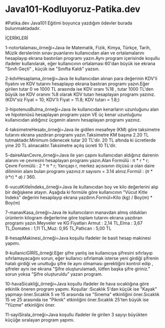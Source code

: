 # Java101-Kodluyoruz-Patika.dev
 
 #Patika.dev Java101 Eğitimi boyunca yazdığım ödevler burada bulunmaktadadır.
 
  İÇERİKLERİ
   
  1-notortalaması_örneği=Java ile Matematik, Fizik, Kimya, Türkçe, Tarih, Müzik derslerinin sınav puanlarını kullanıcıdan alan ve ortalamalarını hesaplayıp ekrana bastırılan      programı yazın.Aynı program içerisinde koşullu ifadeler kullanılarak, eğer kullanıcının ortalaması 60'dan büyük ise ekrana "Sınıfı Geçti" , küçük ise "Sınıfta Kaldı" yazsın.
  
  2-kdvHesaplama_örneği=Java ile kullanıcıdan alınan para değerinin KDV'li fiyatını ve KDV tutarını hesaplayıp ekrana bastıran programı yazın.Eğer girilen tutar 0 ve 1000 TL arasında ise KDV oranı %18 , tutar 1000 TL'den büyük ise KDV oranını %8 olarak KDV tutarı hesaplayan programı yazınız.(KDV'siz Fiyat = 10; KDV'li Fiyat = 11.8; KDV tutarı = 1.8;)
  
  3-hipotenusBulma_örneği=Java ile kullanıcıdan  kenarların uzunluğunu alan ve hipotenüsü hesaplayan programı yazın VE üç kenar uzunluğunu kullanıcıdan aldığınız üçgenin alanını hesaplayan programı yazınız.
  
  4-taksimetreHesabı_örneği=Java ile gidilen mesafeye (KM) göre taksimetre tutarını ekrana yazdıran programı yazın.Taksimetre KM başına 2.20 TL tutmaktadır.Minimum ödenecek tutar 20 TL'dir. 20 TL altında ki ücretlerde yine 20 TL alınacaktır.Taksimetre açılış ücreti 10 TL'dir.
  
  5-daireAlanCevre_örneği=Java ile yarı çapını kullanıcıdan aldığınız dairenin alanını ve çevresini hesaplayan programı yazın.Alan Formülü : π * r * r;  Çevre Formülü : 2 * π * r;
Yarıçapı r, merkez açısısının ölçüsü 𝛼 olan daire diliminin alanı bulan programı yazınız.𝜋 sayısını = 3.14 alınız.Formül : (𝜋 * (r*r) * 𝛼) / 360.

6-vucutKitleİndeks_örneği=Java ile kullanıcıdan boy ve kilo değerlerini alıp bir değişkene atayın. Aşağıda ki formüle göre kullanıcının "Vücut Kitle İndeks" değerini hesaplayıp ekrana yazdırın.Formül=Kilo (kg) / Boy(m) * Boy(m)

7-manavKasa_örneği=Java ile kullanıcıların manavdan almış oldukları ürünlerin kilogram değerlerine göre toplam tutarını ekrana yazdıran programı yazın.Meyveler ve KG Fiyatları
Armut : 2,14 TL,Elma : 3,67 TL,Domates : 1,11 TL,Muz: 0,95 TL,Patlıcan : 5,00 TL

8-hesapMakinesi_örneği=Java koşullu ifadeler ile basit hesap makinesi yapımı.

9-kullaniciGİRİS_örneği:Eğer şifre yanlış ise kullanıcıya şifresini sıfırlayıp sıfırlamayacağını sorun, eğer kullanıcı sıfırlamak isterse yeni girdiği şifrenin hatalı girdiği ve unuttuğu şifre ile aynı olmaması gerektiğini kontrol edip , şifreler aynı ise ekrana "Şifre oluşturulamadı, lütfen başka şifre giriniz." sorun yoksa "Şifre oluşturuldu" yazan program.

10-havaSicakliği_örneği=Java koşullu ifadeler ile hava sıcaklığına göre etkinlik öneren program yapımı.
Koşullar :Sıcaklık 5'dan küçük ise "Kayak" yapmayı öner.Sıcaklık 5 ve 15 arasında ise "Sinema" etkinliğini öner.Sıcaklık 15 ve 25 arasında ise "Piknik" etkinliğini öner.Sıcaklık 25'ten büyük ise "Yüzme" etkinliğini öner.

11-sayiSirala_örneği=Java koşullu ifadeler ile girilen 3 sayıyı büyükten küçüğe sıralayan program yapımı.






